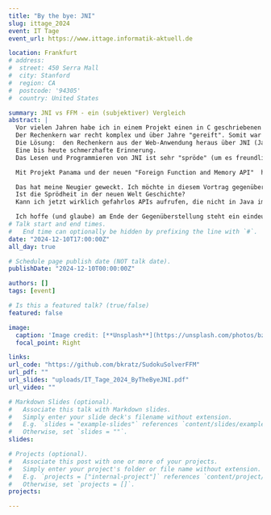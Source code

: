 ```yaml
---
title: "By the bye: JNI"
slug: ittage_2024
event: IT Tage
event_url: https://www.ittage.informatik-aktuell.de

location: Frankfurt
# address:
#  street: 450 Serra Mall
#  city: Stanford
#  region: CA
#  postcode: '94305'
#  country: United States

summary: JNI vs FFM - ein (subjektiver) Vergleich
abstract: |
  Vor vielen Jahren habe ich in einem Projekt einen in C geschriebenen Rechenkern in eine in Java geschriebene Web-Anwendung einbinden müssen.
  Der Rechenkern war recht komplex und über Jahre "gereift". Somit war es keine Option, ihn in Java neu zu schreiben.
  Die Lösung:  den Rechenkern aus der Web-Anwendung heraus über JNI (Java Native Interface) aufzurufen.
  Eine bis heute schmerzhafte Erinnerung.
  Das Lesen und Programmieren von JNI ist sehr "spröde" (um es freundlich auszudrücken) und birgt zudem noch einige Gefahren.

  Mit Projekt Panama und der neuen "Foreign Function and Memory API"  hat man sich auf die Fahnen geschrieben, genau diese Sprödheit und die Gefahren beim Arbeiten mit Code und Daten außerhalb der JVM-Runtime zu umgehen.

  Das hat meine Neugier geweckt. Ich möchte in diesem Vortrag gegenüberstellen, wie sich native Aufrufe mit JNI und mit der "Foreign Function und Memory API" umsetzen lassen.
  Ist die Sprödheit in der neuen Welt Geschichte?
  Kann ich jetzt wirklich gefahrlos APIs aufrufen, die nicht in Java implementiert sind und nicht in einer JVM laufen?

  Ich hoffe (und glaube) am Ende der Gegenüberstellung steht ein eindeutiges "Goodbye to JNI".
# Talk start and end times.
#   End time can optionally be hidden by prefixing the line with `#`.
date: "2024-12-10T17:00:00Z"
all_day: true

# Schedule page publish date (NOT talk date).
publishDate: "2024-12-10T00:00:00Z"

authors: []
tags: [event]

# Is this a featured talk? (true/false)
featured: false

image:
  caption: 'Image credit: [**Unsplash**](https://unsplash.com/photos/bzdhc5b3Bxs)'
  focal_point: Right

links:
url_code: "https://github.com/bkratz/SudokuSolverFFM"
url_pdf: ""
url_slides: "uploads/IT_Tage_2024_ByTheByeJNI.pdf"
url_video: ""

# Markdown Slides (optional).
#   Associate this talk with Markdown slides.
#   Simply enter your slide deck's filename without extension.
#   E.g. `slides = "example-slides"` references `content/slides/example-slides.md`.
#   Otherwise, set `slides = ""`.
slides: 

# Projects (optional).
#   Associate this post with one or more of your projects.
#   Simply enter your project's folder or file name without extension.
#   E.g. `projects = ["internal-project"]` references `content/project/deep-learning/index.md`.
#   Otherwise, set `projects = []`.
projects:

---
```

